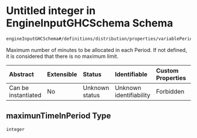 # Untitled integer in EngineInputGHCSchema Schema

```txt
engineInputGHCSchema#/definitions/distribution/properties/variablePeriods/properties/maximunTimeInPeriod
```

Maximum number of minutes to be allocated in each Period. If not defined, it is considered that there is no maximum limit.

| Abstract            | Extensible | Status         | Identifiable            | Custom Properties | Additional Properties | Access Restrictions | Defined In                                                        |
| :------------------ | :--------- | :------------- | :---------------------- | :---------------- | :-------------------- | :------------------ | :---------------------------------------------------------------- |
| Can be instantiated | No         | Unknown status | Unknown identifiability | Forbidden         | Allowed               | none                | [ghc.schema.json*](../out/ghc.schema.json "open original schema") |

## maximunTimeInPeriod Type

`integer`
